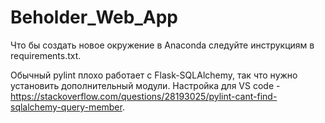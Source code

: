 # Beholder_Web_App
Что бы создать новое окружение в Anaconda следуйте инструкциям в requirements.txt.

Обычный pylint плохо работает с Flask-SQLAlchemy, так что нужно установить дополнительный модули.
Настройка для VS code - https://stackoverflow.com/questions/28193025/pylint-cant-find-sqlalchemy-query-member.
